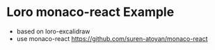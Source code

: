 # Loro monaco-react Example


- based on loro-excalidraw
- use monaco-react https://github.com/suren-atoyan/monaco-react
